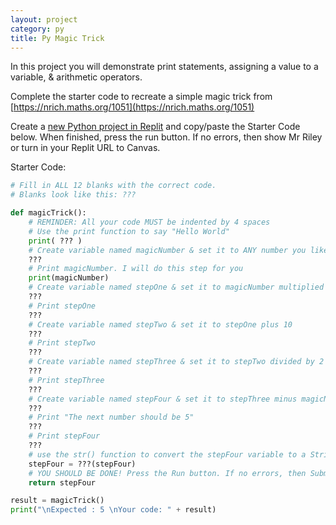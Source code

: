 ```yaml
---
layout: project
category: py
title: Py Magic Trick
---
```


In this project you will demonstrate print statements, assigning a value to a variable, & arithmetic operators.

Complete the starter code to recreate a simple magic trick from [https://nrich.maths.org/1051](https://nrich.maths.org/1051)

Create a [new Python project in Replit](https://replit.com/new/python3) and copy/paste the Starter Code below. When finished, press the run button. If no errors, then show Mr Riley or turn in your Replit URL to Canvas.


Starter Code:
```python
# Fill in ALL 12 blanks with the correct code.
# Blanks look like this: ???

def magicTrick():
    # REMINDER: All your code MUST be indented by 4 spaces
    # Use the print function to say "Hello World"
    print( ??? )
    # Create variable named magicNumber & set it to ANY number you like
    ???
    # Print magicNumber. I will do this step for you
    print(magicNumber)
    # Create variable named stepOne & set it to magicNumber multiplied by 2
    ???
    # Print stepOne
    ???
    # Create variable named stepTwo & set it to stepOne plus 10
    ???
    # Print stepTwo
    ???
    # Create variable named stepThree & set it to stepTwo divided by 2
    ???
    # Print stepThree
    ???
    # Create variable named stepFour & set it to stepThree minus magicNumber
    ???
    # Print "The next number should be 5"
    ???
    # Print stepFour
    ???
    # use the str() function to convert the stepFour variable to a String
    stepFour = ???(stepFour)
    # YOU SHOULD BE DONE! Press the Run button. If no errors, then Submit
    return stepFour

result = magicTrick()
print("\nExpected : 5 \nYour code: " + result)
```
